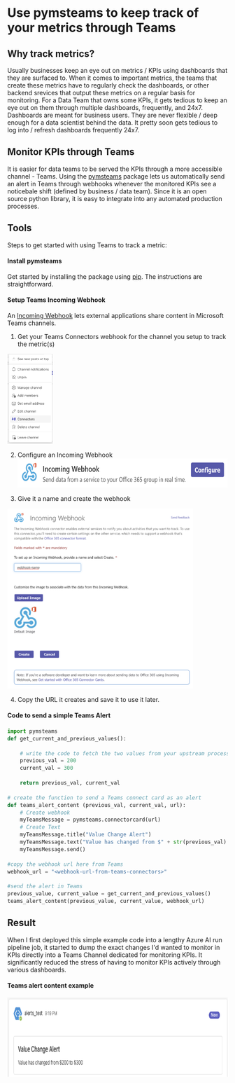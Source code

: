 # Use pymsteams to keep track of your metrics through Teams

## Why track metrics?

Usually businesses keep an eye out on metrics / KPIs using dashboards that they are surfaced to. When it comes to important metrics, the teams that create these metrics have to regularly check the dashboards, or other backend srevices that output these metrics on a regular basis for monitoring.
For a Data Team that owns some KPIs, it gets tedious to keep an eye out on them through multiple dashboards, frequently, and 24x7. Dashboards are meant for business users. They are never flexible / deep enough for a data scientist behind the data. It pretty soon gets tedious to log into / refresh dashboards frequently 24x7. 

## Monitor KPIs through Teams

It is easier for data teams to be served the KPIs through a more accessible channel - Teams. Using the [pymsteams](https://pypi.org/project/pymsteams/) package lets us automatically send an alert in Teams through webhooks whenever the monitored KPIs see a noticebale shift (defined by business / data team). Since it is an open source python library, it is easy to integrate into any automated production processes.

## Tools

Steps to get started with using Teams to track a metric:

#### Install pymsteams

Get started by installing the package using [pip](https://pypi.org/project/pymsteams/). The instructions are straightforward.

#### Setup Teams Incoming Webhook

An [Incoming Webhook](https://learn.microsoft.com/en-us/microsoftteams/platform/webhooks-and-connectors/how-to/add-incoming-webhook?tabs=dotnet) lets external applications share content in Microsoft Teams channels.

1.  Get your Teams Connectors webhook for the channel you setup to track the metric(s)

<img src="/images/2024-01-04-predictions-pymsteams/image1.png" style="width:1.08205in;height:2.13115in" />

2.  Configure an Incoming Webhook<img src="/images/2024-01-04-predictions-pymsteams/image2.png" style="width:6.5in;height:0.69167in" />

3.  Give it a name and create the webhook

<img src="/images/2024-01-04-predictions-pymsteams/image3.png" style="width:4.43181in;height:4.2784in" />

4.  Copy the URL it creates and save it to use it later.

#### Code to send a simple Teams Alert

<!-- <img src="/images/2024-01-04-predictions-pymsteams/image4.png" style="width:6.5in;height:3.85833in" /> -->

```python
import pymsteams
def get_current_and_previous_values():

    # write the code to fetch the two values from your upstream process
    previous_val = 200
    current_val = 300

    return previous_val, current_val

# create the function to send a Teams connect card as an alert
def teams_alert_content (previous_val, current_val, url):
    # Create webhook
    myTeamsMessage = pymsteams.connectorcard(url)
    # Create Text
    myTeamsMessage.title("Value Change Alert")
    myTeamsMessage.text("Value has changed from $" + str(previous_val) + " to $" + str(current_val))
    myTeamsMessage.send()

#copy the webhook url here from Teams
webhook_url = "<webhook-url-from-teams-connectors>"

#send the alert in Teams
previous_value, current_value = get_current_and_previous_values()
teams_alert_content(previous_value, current_value, webhook_url)
```

## Result

When I first deployed this simple example code into a lengthy Azure AI run pipeline job, it started to dump the exact changes I'd wanted to monitor in KPIs directly into a Teams Channel dedicated for monitoring KPIs. It significantly reduced the stress of having to monitor KPIs actively through various dashboards.

#### Teams alert content example

<img src="/images/2024-01-04-predictions-pymsteams/image5.png" style="width:6.5in;height:1.88472in" />
